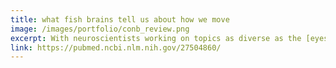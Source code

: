 ```yaml
---
title: what fish brains tell us about how we move
image: /images/portfolio/conb_review.png
excerpt: With neuroscientists working on topics as diverse as the [eyes of flies](https://www.nature.com/articles/nrn3799){:target="_blank"}, [the guts of mice](https://www.nature.com/articles/nrgastro.2016.107){:target="_blank"}, and [the neural basis of free will](https://www.nature.com/articles/nrn2497){:target="_blank"}, it's easy to get the impression that the field is engaged in what Ernest Rutherford ([probably, and derisively](https://quoteinvestigator.com/2015/05/08/stamp/){:target="_blank"}) called "stamp collecting" - amassing facts about the world without uncovering general principles from which deeper understanding emerges. A nice counter-example comes from [Nate Sawtell's](https://zuckermaninstitute.columbia.edu/nathaniel-sawtell-phd){:target="_blank"} work on electric fish. In an incredible case of convergent evolution, a brain region that helps a strange fish detect electricity bears remarkable similarity to the cerebellum, a motor control brain region in mammals. [In this review](https://pubmed.ncbi.nlm.nih.gov/27504860/){:target="_blank"} Nate Sawtell and I argue that both brain regions implement the same underlying algorithm, and we show how it can be leveraged both for sensory processing and the control of movement.
link: https://pubmed.ncbi.nlm.nih.gov/27504860/
---
```

